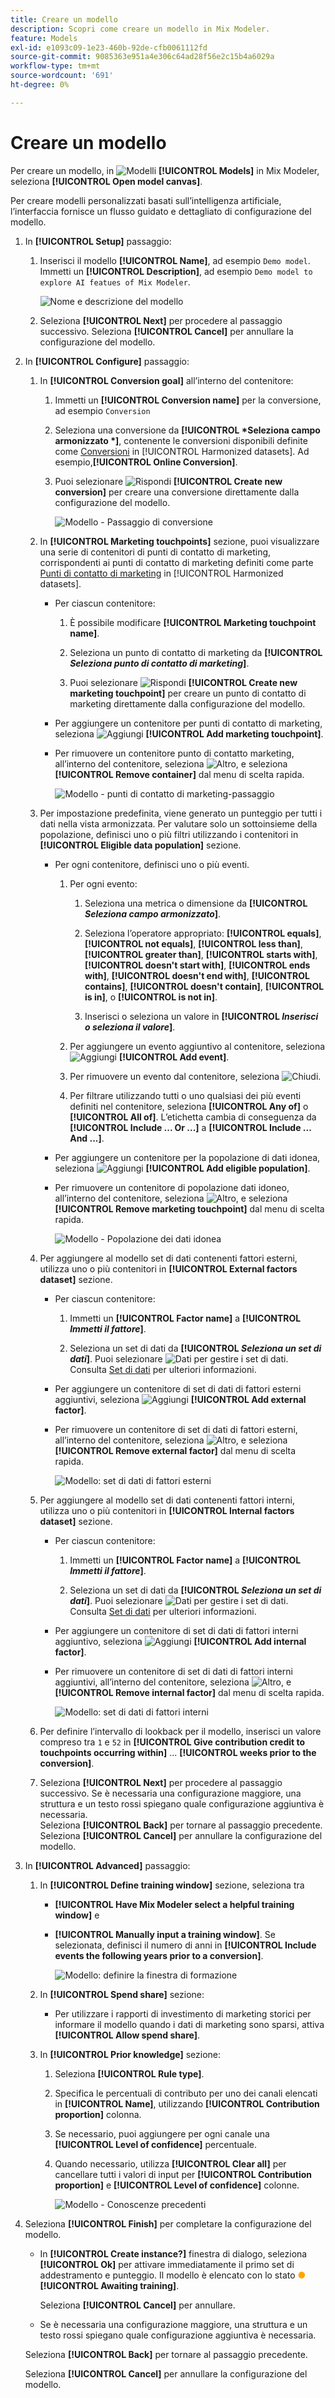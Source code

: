 ```yaml
---
title: Creare un modello
description: Scopri come creare un modello in Mix Modeler.
feature: Models
exl-id: e1093c09-1e23-460b-92de-cfb0061112fd
source-git-commit: 9085363e951a4e306c64ad28f56e2c15b4a6029a
workflow-type: tm+mt
source-wordcount: '691'
ht-degree: 0%

---
```


# Creare un modello

Per creare un modello, in ![Modelli](/help/assets//icons/FileData.svg) **[!UICONTROL Models]** in Mix Modeler, seleziona **[!UICONTROL Open model canvas]**.

Per creare modelli personalizzati basati sull’intelligenza artificiale, l’interfaccia fornisce un flusso guidato e dettagliato di configurazione del modello.

1. In **[!UICONTROL Setup]** passaggio:

   1. Inserisci il modello **[!UICONTROL Name]**, ad esempio `Demo model`. Immetti un **[!UICONTROL Description]**, ad esempio `Demo model to explore AI featues of Mix Modeler`.

      ![Nome e descrizione del modello](/help/assets//model-name-description.png)

   1. Seleziona **[!UICONTROL Next]** per procedere al passaggio successivo. Seleziona **[!UICONTROL Cancel]** per annullare la configurazione del modello.

1. In **[!UICONTROL Configure]** passaggio:

   1. In **[!UICONTROL Conversion goal]** all’interno del contenitore:

      1. Immetti un **[!UICONTROL Conversion name]** per la conversione, ad esempio `Conversion`

      1. Seleziona una conversione da **[!UICONTROL *Seleziona campo armonizzato *]**, contenente le conversioni disponibili definite come [Conversioni](../harmonize-data/conversions.md) in [!UICONTROL Harmonized datasets]. Ad esempio,**[!UICONTROL Online Conversion]**.

      1. Puoi selezionare ![Rispondi](/help/assets//icons/Reply.svg) **[!UICONTROL Create new conversion]** per creare una conversione direttamente dalla configurazione del modello.

         ![Modello - Passaggio di conversione](/help/assets//model-conversion-step.png)

   1. In **[!UICONTROL Marketing touchpoints]** sezione, puoi visualizzare una serie di contenitori di punti di contatto di marketing, corrispondenti ai punti di contatto di marketing definiti come parte [Punti di contatto di marketing](../harmonize-data/marketing-touchpoints.md) in [!UICONTROL Harmonized datasets].

      * Per ciascun contenitore:

         1. È possibile modificare **[!UICONTROL Marketing touchpoint name]**.

         1. Seleziona un punto di contatto di marketing da **[!UICONTROL _Seleziona punto di contatto di marketing_]**.

         1. Puoi selezionare ![Rispondi](/help/assets//icons/Reply.svg) **[!UICONTROL Create new marketing touchpoint]** per creare un punto di contatto di marketing direttamente dalla configurazione del modello.

      * Per aggiungere un contenitore per punti di contatto di marketing, seleziona ![Aggiungi](/help/assets//icons/AddCircle.svg) **[!UICONTROL Add marketing touchpoint]**.

      * Per rimuovere un contenitore punto di contatto marketing, all’interno del contenitore, seleziona ![Altro](/help/assets//icons/More.svg), e seleziona **[!UICONTROL Remove container]** dal menu di scelta rapida.

        ![Modello - punti di contatto di marketing-passaggio](/help/assets//model-marketing-touchpoint-step.png)

   1. Per impostazione predefinita, viene generato un punteggio per tutti i dati nella vista armonizzata. Per valutare solo un sottoinsieme della popolazione, definisci uno o più filtri utilizzando i contenitori in **[!UICONTROL Eligible data population]** sezione.

      * Per ogni contenitore, definisci uno o più eventi.

         1. Per ogni evento:

            1. Seleziona una metrica o dimensione da **[!UICONTROL _Seleziona campo armonizzato_]**.

            1. Seleziona l’operatore appropriato: **[!UICONTROL equals]**, **[!UICONTROL not equals]**, **[!UICONTROL less than]**, **[!UICONTROL greater than]**, **[!UICONTROL starts with]**, **[!UICONTROL doesn't start with]**, **[!UICONTROL ends with]**, **[!UICONTROL doesn't end with]**, **[!UICONTROL contains]**, **[!UICONTROL doesn't contain]**, **[!UICONTROL is in]**, o **[!UICONTROL is not in]**.

            1. Inserisci o seleziona un valore in **[!UICONTROL _Inserisci o seleziona il valore_]**.

         1. Per aggiungere un evento aggiuntivo al contenitore, seleziona ![Aggiungi](/help/assets//icons/AddCircle.svg) **[!UICONTROL Add event]**.

         1. Per rimuovere un evento dal contenitore, seleziona ![Chiudi](/help/assets//icons/Close.svg).

         1. Per filtrare utilizzando tutti o uno qualsiasi dei più eventi definiti nel contenitore, seleziona **[!UICONTROL Any of]** o **[!UICONTROL All of]**. L’etichetta cambia di conseguenza da **[!UICONTROL Include ... Or ...]** a **[!UICONTROL Include ... And ...]**.

      * Per aggiungere un contenitore per la popolazione di dati idonea, seleziona ![Aggiungi](/help/assets//icons/AddCircle.svg) **[!UICONTROL Add eligible population]**.

      * Per rimuovere un contenitore di popolazione dati idoneo, all’interno del contenitore, seleziona ![Altro](/help/assets//icons/More.svg), e seleziona **[!UICONTROL Remove marketing touchpoint]** dal menu di scelta rapida.

        ![Modello - Popolazione dei dati idonea](/help/assets//model-eligible-data-population-step.png)

   1. Per aggiungere al modello set di dati contenenti fattori esterni, utilizza uno o più contenitori in **[!UICONTROL External factors dataset]** sezione.

      * Per ciascun contenitore:

         1. Immetti un **[!UICONTROL Factor name]** a **[!UICONTROL _Immetti il fattore_]**.

         1. Seleziona un set di dati da **[!UICONTROL _Seleziona un set di dati_]**. Puoi selezionare ![Dati](/help/assets//icons/Data.svg) per gestire i set di dati. Consulta [Set di dati](../ingest-data/datasets.md) per ulteriori informazioni.

      * Per aggiungere un contenitore di set di dati di fattori esterni aggiuntivi, seleziona ![Aggiungi](/help/assets//icons/AddCircle.svg) **[!UICONTROL Add external factor]**.

      * Per rimuovere un contenitore di set di dati di fattori esterni, all’interno del contenitore, seleziona ![Altro](/help/assets//icons/More.svg), e seleziona **[!UICONTROL Remove external factor]** dal menu di scelta rapida.

        ![Modello: set di dati di fattori esterni](/help/assets//model-external-factors-dataset-step.png)


   1. Per aggiungere al modello set di dati contenenti fattori interni, utilizza uno o più contenitori in **[!UICONTROL Internal factors dataset]** sezione.

      * Per ciascun contenitore:

         1. Immetti un **[!UICONTROL Factor name]** a **[!UICONTROL _Immetti il fattore_]**.

         1. Seleziona un set di dati da **[!UICONTROL _Seleziona un set di dati_]**. Puoi selezionare ![Dati](/help/assets//icons/Data.svg) per gestire i set di dati. Consulta [Set di dati](../ingest-data/datasets.md) per ulteriori informazioni.

      * Per aggiungere un contenitore di set di dati di fattori interni aggiuntivo, seleziona ![Aggiungi](/help/assets//icons/AddCircle.svg) **[!UICONTROL Add internal factor]**.

      * Per rimuovere un contenitore di set di dati di fattori interni aggiuntivi, all’interno del contenitore, seleziona ![Altro](/help/assets//icons/More.svg), e **[!UICONTROL Remove internal factor]** dal menu di scelta rapida.

        ![Modello: set di dati di fattori interni](/help/assets//model-internal-factors-dataset-step.png)

   1. Per definire l’intervallo di lookback per il modello, inserisci un valore compreso tra `1` e `52` in **[!UICONTROL Give contribution credit to touchpoints occurring within]** ... **[!UICONTROL weeks prior to the conversion]**.

   1. Seleziona **[!UICONTROL Next]** per procedere al passaggio successivo. Se è necessaria una configurazione maggiore, una struttura e un testo rossi spiegano quale configurazione aggiuntiva è necessaria. <br/>Seleziona **[!UICONTROL Back]** per tornare al passaggio precedente. <br/>Seleziona **[!UICONTROL Cancel]** per annullare la configurazione del modello.

1. In **[!UICONTROL Advanced]** passaggio:

   1. In **[!UICONTROL Define training window]** sezione, seleziona tra

      * **[!UICONTROL Have Mix Modeler select a helpful training window]** e

      * **[!UICONTROL Manually input a training window]**. Se selezionata, definisci il numero di anni in **[!UICONTROL Include events the following years prior to a conversion]**.

        ![Modello: definire la finestra di formazione](/help/assets//model-define-training-window.png)

   1. In **[!UICONTROL Spend share]** sezione:

      * Per utilizzare i rapporti di investimento di marketing storici per informare il modello quando i dati di marketing sono sparsi, attiva **[!UICONTROL Allow spend share]**.

   1. In **[!UICONTROL Prior knowledge]** sezione:

      1. Seleziona **[!UICONTROL Rule type]**.

      1. Specifica le percentuali di contributo per uno dei canali elencati in **[!UICONTROL Name]**, utilizzando **[!UICONTROL Contribution proportion]** colonna.

      1. Se necessario, puoi aggiungere per ogni canale una **[!UICONTROL Level of confidence]** percentuale.

      1. Quando necessario, utilizza **[!UICONTROL Clear all]** per cancellare tutti i valori di input per **[!UICONTROL Contribution proportion]** e **[!UICONTROL Level of confidence]** colonne.

         ![Modello - Conoscenze precedenti](/help/assets//model-prior-knowledge-step.png)

1. Seleziona **[!UICONTROL Finish]** per completare la configurazione del modello.

   * In **[!UICONTROL Create instance?]** finestra di dialogo, seleziona **[!UICONTROL Ok]** per attivare immediatamente il primo set di addestramento e punteggio. Il modello è elencato con lo stato <span style="color:orange">●</span> **[!UICONTROL Awaiting training]**.

     Seleziona **[!UICONTROL Cancel]** per annullare.

   * Se è necessaria una configurazione maggiore, una struttura e un testo rossi spiegano quale configurazione aggiuntiva è necessaria.

   Seleziona **[!UICONTROL Back]** per tornare al passaggio precedente.

   Seleziona **[!UICONTROL Cancel]** per annullare la configurazione del modello.

